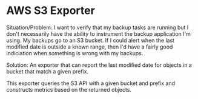 # AWS S3 Exporter

Situation/Problem: I want to verify that my backup tasks are running but I don't necessarily have the ability to instrument the backup application I'm using. My backups go to an S3 bucket. If I could alert when the last modified date is outside a known range, then I'd have a fairly good indiciation when something is wrong with my backups.

Solution: An exporter that can report the last modified date for objects in a bucket that match a given prefix.

This exporter queries the S3 API with a given bucket and prefix and constructs metrics based on the returned objects.